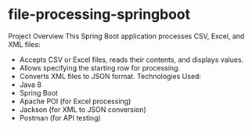 # file-processing-springboot
Project Overview
This Spring Boot application processes CSV, Excel, and XML files:
- Accepts CSV or Excel files, reads their contents, and displays values.
- Allows specifying the starting row for processing.
- Converts XML files to JSON format.
Technologies Used:
- Java 8
- Spring Boot
- Apache POI (for Excel processing)
- Jackson (for XML to JSON conversion)
- Postman (for API testing)
